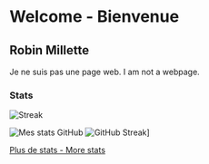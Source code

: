 # Welcome - Bienvenue

## Robin Millette

Je ne suis pas une page web. I am not a webpage.

### Stats

![Streak](https://api.atuin.sh/img/millette.png?token=76a3a7bd13d01fa47ac0719bddb0484a5cc73b4b)

![Mes stats GitHub](https://github-readme-stats.vercel.app/api?username=millette) ![GitHub Streak](https://streak-stats.demolab.com?user=millette&theme=submarine-flowers&locale=fr&date_format=n%2Fj%5B%2FY%5D)]

[Plus de stats - More stats](https://metrics.lecoq.io/insights/millette)
